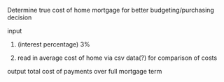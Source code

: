 Determine true cost of home mortgage for better budgeting/purchasing decision

input 
1. (interest percentage)
3%

2. read in average cost of home via csv data(?) for comparison of costs

output
total cost of payments over full mortgage term



